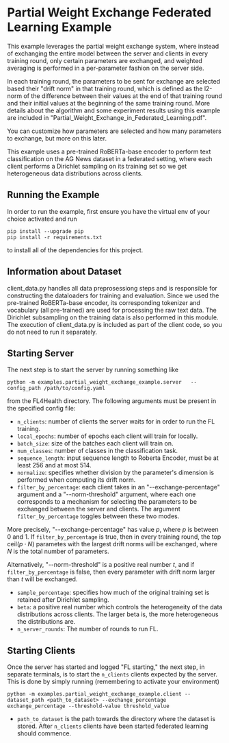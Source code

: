 # Partial Weight Exchange Federated Learning Example
This example leverages the partial weight exchange system, where instead of exchanging the entire model between the server and clients in every training round,
only certain parameters are exchanged, and weighted averaging is performed in a per-parameter fashion on the server side.

In each training round, the parameters to be sent for exchange are selected based their "drift norm" in that training round, which is defined as the l2-norm of the difference between their values at the end of that training round and their initial values at the beginning of the same training round. More details about the algorithm and some experiment results using this example are included in "Partial_Weight_Exchange_in_Federated_Learning.pdf".

You can customize how parameters are selected and how many parameters to exchange, but more on this later.

This example uses a pre-trained RoBERTa-base encoder to perform text classification on the AG News dataset in a federated setting, where each client performs a Dirichlet
sampling on its training set so we get heterogeneous data distributions across clients.

## Running the Example
In order to run the example, first ensure you have the virtual env of your choice activated and run
```
pip install --upgrade pip
pip install -r requirements.txt
```
to install all of the dependencies for this project.

## Information about Dataset
client_data.py handles all data preprosessiong steps and is responsible for constructing the dataloaders for training and evaluation.
Since we used the pre-trained RoBERTa-base encoder, its corresponding tokenizer and vocabulary (all pre-trained) are used for processing
the raw text data. The Dirichlet subsampling on the training data is also performed in this module. The execution of client_data.py is included
as part of the client code, so you do not need to run it separately.

## Starting Server

The next step is to start the server by running something like
```
python -m examples.partial_weight_exchange_example.server   --config_path /path/to/config.yaml
```
from the FL4Health directory. The following arguments must be present in the specified config file:
* `n_clients`: number of clients the server waits for in order to run the FL training.
* `local_epochs`: number of epochs each client will train for locally.
* `batch_size`: size of the batches each client will train on.
* `num_classes`: number of classes in the classification task.
* `sequence_length`: input sequence length to Roberta Encoder, must be at least 256 and at most 514.
* `normalize`: specifies whether division by the parameter's dimension is performed when computing its drift norm.
* `filter_by_percentage`: each client takes in an "--exchange-percentage" argument and a "--norm-threshold" argument, where each one corresponds to a mechanism for selecting the parameters to be exchanged between the server and clients. The argument `filter_by_percentage` toggles between these two modes.

More precisely, "--exchange-percentage" has value $p$, where $p$ is between 0 and 1. If `filter_by_percentage` is true, then in every training round, the top ceil($p \cdot N$) parametes with the largest drift norms will be exchanged, where $N$ is the total number of parameters.

Alternatively, "--norm-threshold" is a positive real number $t$, and if `filter_by_percentage` is false, then every parameter with drift norm larger than $t$ will be exchanged.

* `sample_percentage`: specifies how much of the original training set is retained after Dirichlet sampling.
* `beta`: a positive real number which controls the heterogeneity of the data distributions across clients. The larger beta is, the more heterogeneous the distributions are.
* `n_server_rounds`: The number of rounds to run FL.

## Starting Clients

Once the server has started and logged "FL starting," the next step, in separate terminals, is to start the `n_clients`
clients expected by the server. This is done by simply running (remembering to activate your environment)
```
python -m examples.partial_weight_exchange_example.client --dataset_path <path_to_dataset> --exchange_percentage exchange_percentage --threshold-value threshold_value
```
* `path_to_dataset` is the path towards the directory where the dataset is stored.
After `n_clients` clients have been started federated learning should commence.
